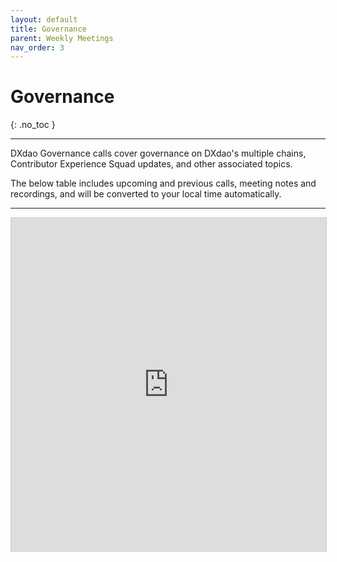 ```yaml
---
layout: default
title: Governance
parent: Weekly Meetings
nav_order: 3
---
```


# Governance
{: .no_toc }

---

DXdao Governance calls cover governance on DXdao's multiple chains, Contributor Experience Squad updates, and other associated topics. 

The below table includes upcoming and previous calls, meeting notes and recordings, and will be converted to your local time automatically.

___

 <iframe class="airtable-embed" src="https://airtable.com/embed/shr0sd26TNSi1nsVP?backgroundColor=teal&viewControls=on" frameborder="0" onmousewheel="" width="100%" height="533" style="background: transparent; border: 1px solid #ccc;"></iframe>
       